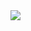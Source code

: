 <img src ="https://user-images.githubusercontent.com/59869563/103104587-278ede80-464e-11eb-84a1-06ffdd56c05a.png" >
